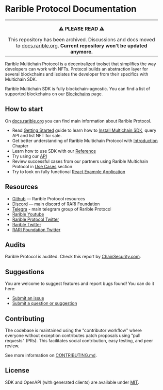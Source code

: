 # Rarible Protocol Documentation

<table><tr><td><p align="center"><b>⚠️ PLEASE READ ⚠️</b></p><div align="center">This repository has been archived. Discussions and docs moved to <a href="https://docs.rarible.org">docs.rarible.org</a>. <b>Current repository won't be updated anymore.</b></div></td></tr></table>

Rarible Multichain Protocol is a decentralized toolset that simplifies the way developers can work with NFTs. Protocol builds an abstraction layer for several blockchains and isolates the developer from their specifics with Multichain SDK.

Rarible Multichain SDK is fully blockchain-agnostic. You can find a list of supported blockchains on our [Blockchains](https://docs.rarible.org/docs/supported-chains) page.

## How to start

On [docs.rarible.org](https://docs.rarible.org/) you can find main information about Rarible Protocol.

* Read [Getting Started](https://docs.rarible.org/reference/getting-started) guide to learn how to [Install Multichain SDK](https://docs.rarible.org/reference/getting-started#installation), query API and list NFT for sale.
* Get better understanding of Rarible Multichain Protocol with [Introduction](https://docs.rarible.org/docs/introduction) Chapter
* Learn how to use SDK with our [Reference](https://docs.rarible.org/reference/getting-started)
* Try using our [API](https://docs.rarible.org/reference/getitembyid)
* Review successful cases from our partners using Rarible Multichain Protocol in [Use Cases](https://docs.rarible.org/docs/wallets-portfolios) section
* Try to look on fully functional [React Example Application](https://github.com/rarible/sdk/tree/master/packages/example)

## Resources

* [Github](https://github.com/rarible) — Rarible Protocol resources
* [Discord](https://discord.com/invite/rarifoundation) — main discord of RARI Foundation
* [Telegra](https://t.me/+XPmJwyx2WN0xNjIy) - main telegram group of Rarible Protocol
* [Rarible Youtube](https://www.youtube.com/c/Rarible)
* [Rarible Protocol Twitter](https://twitter.com/raribleprotocol)
* [Rarible Twitter](https://twitter.com/rarible)
* [RARI Foundation Twitter](https://twitter.com/rarifoundation)

## Audits

Rarible Protocol is audited. Check this report by [ChainSecurity.com](https://chainsecurity.com/security-audit/rarible-exchange-v2-smart-contracts/).

## Suggestions

You are welcome to suggest features and report bugs found! You can do it here:

* [Submit an issue](https://github.com/rarible/sdk/issues)
* [Submit a question or suggestion](https://docs.rarible.org/discuss)

## Contributing

The codebase is maintained using the "contributor workflow" where everyone without exception contributes patch proposals using "pull requests" (PRs). This facilitates social contribution, easy testing, and peer review.

See more information on [CONTRIBUTING.md](CONTRIBUTING.md).

## License

SDK and OpenAPI (with generated clients) are available under [MIT](docs/MIT-LICENSE.md).
